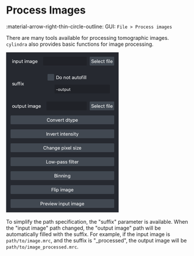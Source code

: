 # Process Images

:material-arrow-right-thin-circle-outline: GUI: `File > Process images`

There are many tools available for processing tomographic images. `cylindra` also
provides basic functions for image processing.

![image_processor](images/image_processor.png)

To simplify the path specification, the "suffix" parameter is available. When the
"input image" path changed, the "output image" path will be automatically filled with
the suffix. For example, if the input image is `path/to/image.mrc`, and the suffix is
"_processed", the output image will be `path/to/image_processed.mrc`.
